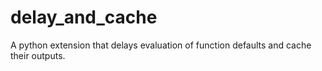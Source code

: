 # delay_and_cache
A python extension that delays evaluation of function defaults and cache their outputs.
